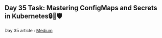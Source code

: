 ## Day 35 Task: Mastering ConfigMaps and Secrets in Kubernetes🔒🔑🛡️

Day 35 article : [Medium](https://medium.com/@rejani2906/day-35-mastering-configmaps-and-secrets-in-kubernetes-%EF%B8%8F-cb11122b504)